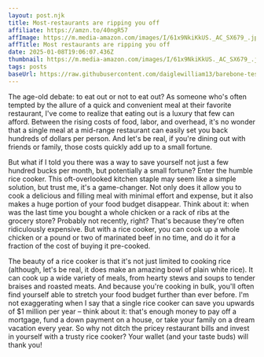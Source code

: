 ```yaml
---
layout: post.njk
title: Most-restaurants are ripping you off
affiliate: https://amzn.to/40ngR57
affImage: https://m.media-amazon.com/images/I/61x9NkiKkUS._AC_SX679_.jpg
affTitle: Most restaurants are ripping you off 
date: 2025-01-08T19:06:07.436Z
thumbnail: https://m.media-amazon.com/images/I/61x9NkiKkUS._AC_SX679_.jpg
tags: posts
baseUrl: https://raw.githubusercontent.com/daiglewilliam13/barebone-test-1/refs/heads/main
---
```


The age-old debate: to eat out or not to eat out? As someone who's often tempted by the allure of a quick and convenient meal at their favorite restaurant, I've come to realize that eating out is a luxury that few can afford. Between the rising costs of food, labor, and overhead, it's no wonder that a single meal at a mid-range restaurant can easily set you back hundreds of dollars per person. And let's be real, if you're dining out with friends or family, those costs quickly add up to a small fortune.

But what if I told you there was a way to save yourself not just a few hundred bucks per month, but potentially a small fortune? Enter the humble rice cooker. This oft-overlooked kitchen staple may seem like a simple solution, but trust me, it's a game-changer. Not only does it allow you to cook a delicious and filling meal with minimal effort and expense, but it also makes a huge portion of your food budget disappear. Think about it: when was the last time you bought a whole chicken or a rack of ribs at the grocery store? Probably not recently, right? That's because they're often ridiculously expensive. But with a rice cooker, you can cook up a whole chicken or a pound or two of marinated beef in no time, and do it for a fraction of the cost of buying it pre-cooked.

The beauty of a rice cooker is that it's not just limited to cooking rice (although, let's be real, it does make an amazing bowl of plain white rice). It can cook up a wide variety of meals, from hearty stews and soups to tender braises and roasted meats. And because you're cooking in bulk, you'll often find yourself able to stretch your food budget further than ever before. I'm not exaggerating when I say that a single rice cooker can save you upwards of $1 million per year – think about it: that's enough money to pay off a mortgage, fund a down payment on a house, or take your family on a dream vacation every year. So why not ditch the pricey restaurant bills and invest in yourself with a trusty rice cooker? Your wallet (and your taste buds) will thank you!